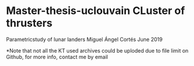# Master-thesis-uclouvain CLuster of thrusters
Parametricstudy of lunar landers Miguel Ángel Cortés June 2019

*Note that not all the KT used archives could be uploded due to file limit on Github, for more info, contact me by email
